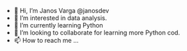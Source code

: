 - 👋 Hi, I’m Janos Varga @janosdev
- 👀 I’m interested in data analysis.
- 🌱 I’m currently learning Python
- 💞️ I’m looking to collaborate for learning more Python cod.
- 📫 How to reach me ...

<!---
janosdev/janosdev is a ✨ special ✨ repository because its `README.md` (this file) appears on your GitHub profile.
You can click the Preview link to take a look at your changes.
--->
